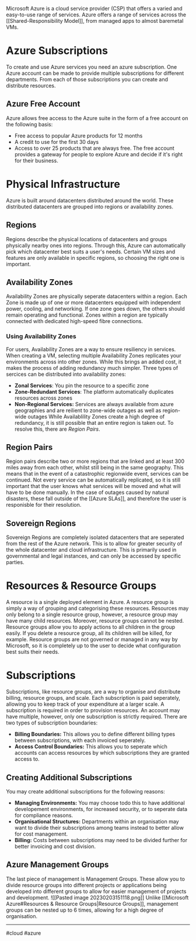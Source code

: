 Microsoft Azure is a cloud service provider (CSP) that offers a varied and easy-to-use range of services.  Azure offers a range of services across the [[Shared-Responsibility Model]], from managed apps to almost baremetal VMs.

# Azure Subscriptions
To create and use Azure services you need an azure subscription. One Azure account can be made to provide multiple subscriptions for different departments. From each of those subscriptions you can create and distribute resources.

## Azure Free Account
Azure allows free access to the Azure suite in the form of a free account on the following basis:
- Free access to popular Azure products for 12 months
- A credit to use for the first 30 days
- Access to over 25 products that are always free.
The free account provides a gateway for people to explore Azure and decide if it's right for their business.

# Physical Infrastructure
Azure is built around datacenters distributed around the world. These distributed datacenters are grouped into regions or availability zones.
## Regions
Regions describe the physical locations of datacenters and groups physically nearby ones into regions. Through this, Azure can automatically pick which datacenter best suits a user's needs. Certain VM sizes and features are only available in specific regions, so choosing the right one is important.
## Availability Zones
Availability Zones are physically seperate datacenters within a region. Each Zone is made up of one or more datacenters equipped with independent power, cooling, and networking. If one zone goes down, the others should remain operating and functional. Zones within  a region are typically connected with dedicated high-speed fibre connections.
### Using Availability Zones
For users, Availability Zones are a way to ensure resiliency in services. When creating a VM, selecting multiple Availability Zones replicates your environments across into other zones. While this brings an added cost, it makes the process of adding redundancy much simpler. Three types of sercices can be distributed into availability zones:
- **Zonal Services**: You pin the resource to a specific zone
- **Zone-Redundant Services**: The platform automatically duplicates resources across zones
- **Non-Regional Services:** Services are always available from azure geographies and are reilient to zone-wide outages as well as region-wide outages
While Availablility Zones create a high degree of redundancy, it is still possible that an entire region is taken out. To resolve this, there are *Region Pairs*.
## Region Pairs
Region pairs describe two or more regions that are linked and at least 300 miles away from each other, whilst still being in the same geography. This means that in the event of a catastrophic regionwide event, services can be continued. Not every service can be automatically replicated, so it is still important that the user knows what services will be moved and what will have to be done manually. In the case of outages caused by natural disasters, these fall outside of the [[Azure SLAs]], and therefore the user is responisble for their resolution.
## Sovereign Regions
Sovereign Regions are completely isolated datacenters that are seperated from the rest of the Azure network. This is to allow for greater security of the whole datacenter and cloud infrastructure. This is primarily used in governmental and legal instances, and can only be accessed by specific parties.

# Resources & Resource Groups
A resource is a single deployed element in Azure. A resource group is simply a way of grouping and categorising these resources. Resources may only belong to a single resource group, however, a resource group may have many child resources. Moreover, resource groups cannot be nested. Resource groups allow you to apply actions to all children in the group easily. If you delete a resource group, all its children will be killed, for example. Resource groups are not governed or managed in any way by Microsoft, so it is completely up to the user to decide what configuration best suits their needs.

# Subscriptions
Subscriptions, like resource groups, are a way to organise and distribute billing, resource groups, and scale. Each subscription is paid seperately, allowing you to keep track of your expenditure at a larger scale. A subscription is required in order to provision resources. An account may have multiple, however, only one subscription is strictly required. There are two types of subscription boundaries:
- **Billing Boundaries:** This allows you to define different billing types between subscriptions, with each invoiced seperately.
- **Access Control Boundaries:** This allows you to seperate which accounts can access resources by which subscriptions they are granted access to.
## Creating Additional Subscriptions
You may create additional subscriptions for the following reasons:
 - **Managing Environments:** You may choose todo this to have additional developement environments, for increased security, or to seperate data for compliance reasons.
 - **Organisational Structures:** Departments within an organisation may want to divide their subscriptions among teams instead to better allow for cost management.
 - **Billing:** Costs between subscriptions may need to be divided further for better invoicing and cost division.
## Azure Management Groups
The last piece of management is Management Groups. These allow you to divide resource groups into different projects or applications being developed into different groups to allow for easier management of projects and development.
![[Pasted image 20230203151118.png]]
Unlike [[Microsoft Azure#Resources & Resource Groups|Resource Groups]], management groups can be nested up to 6 times, allowing for a high degree of organisation.

--- 
#cloud #azure